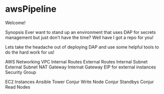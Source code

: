 # awsPipeline
Welcome!

Synopsis
Ever want to stand up an environment that uses DAP for secrets management but just don't have the time? Well have I got a repo for you!

Lets take the headache out of deploying DAP and use some helpful tools to do the hard work for us! 

AWS Networking
    VPC
    Internal Routes
    External Routes
    Internal Subnet
    External Subnet
    NAT Gateway
    Internat Gateway
    EIP for external instances
    Security Group
    
EC2 Instances
    Ansible Tower
    Conjur Write Node
    Conjur Standbys
    Conjur Read Nodes
